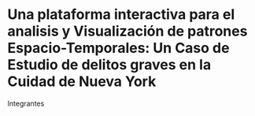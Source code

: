 # Una plataforma interactiva para el analisis y Visualización de patrones Espacio-Temporales: Un Caso de Estudio de delitos graves en la Cuidad de Nueva York

Integrantes
